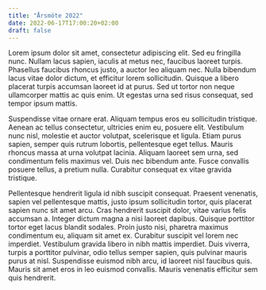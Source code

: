 ```yaml
---
title: "Årsmöte 2022"
date: 2022-06-17T17:00:20+02:00
draft: false
---
```


Lorem ipsum dolor sit amet, consectetur adipiscing elit. Sed eu fringilla nunc. Nullam lacus sapien, iaculis at metus nec, faucibus laoreet turpis. Phasellus faucibus rhoncus justo, a auctor leo aliquam nec. Nulla bibendum lacus vitae dolor dictum, et efficitur lorem sollicitudin. Quisque a libero placerat turpis accumsan laoreet id at purus. Sed ut tortor non neque ullamcorper mattis ac quis enim. Ut egestas urna sed risus consequat, sed tempor ipsum mattis.

Suspendisse vitae ornare erat. Aliquam tempus eros eu sollicitudin tristique. Aenean ac tellus consectetur, ultricies enim eu, posuere elit. Vestibulum nunc nisl, molestie et auctor volutpat, scelerisque et ligula. Etiam purus sapien, semper quis rutrum lobortis, pellentesque eget tellus. Mauris rhoncus massa at urna volutpat lacinia. Aliquam laoreet sem urna, sed condimentum felis maximus vel. Duis nec bibendum ante. Fusce convallis posuere tellus, a pretium nulla. Curabitur consequat ex vitae gravida tristique.

Pellentesque hendrerit ligula id nibh suscipit consequat. Praesent venenatis, sapien vel pellentesque mattis, justo ipsum sollicitudin tortor, quis placerat sapien nunc sit amet arcu. Cras hendrerit suscipit dolor, vitae varius felis accumsan a. Integer dictum magna a nisi laoreet dapibus. Quisque porttitor tortor eget lacus blandit sodales. Proin justo nisi, pharetra maximus condimentum eu, aliquam sit amet ex. Curabitur suscipit vel lorem nec imperdiet. Vestibulum gravida libero in nibh mattis imperdiet. Duis viverra, turpis a porttitor pulvinar, odio tellus semper sapien, quis pulvinar mauris purus at nisl. Suspendisse euismod nibh arcu, id laoreet nisl faucibus quis. Mauris sit amet eros in leo euismod convallis. Mauris venenatis efficitur sem quis hendrerit.
